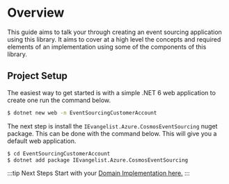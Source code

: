 # Overview

This guide aims to talk your through creating an event sourcing application using this library. It aims to cover at a high level the concepts and required elements of an implementation using some of the components of this library.

## Project Setup

The easiest way to get started is with a simple .NET 6 web application to create one run the command below.

```bash
$ dotnet new web -n EventSourcingCustomerAccount
```

The next step is install the `IEvangelist.Azure.CosmosEventSourcing` nuget package. This can be done with the command below. This will give you a default web application.

```bash
$ cd EventSourcingCustomerAccount
$ dotnet add package IEvangelist.Azure.CosmosEventSourcing
```

:::tip Next Steps
Start with your [Domain Implementation here.](./01-domain-implementation.md)
:::